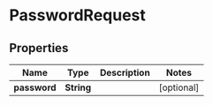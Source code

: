 
# PasswordRequest

## Properties
Name | Type | Description | Notes
------------ | ------------- | ------------- | -------------
**password** | **String** |  |  [optional]



